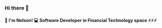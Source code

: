 ### Hi there 👋

#### 💬 I'm Nelson! :computer: Software Developer in Financial Technology space ⚡⚡⚡



<!--
**khchanel/khchanel** is a ✨ _special_ ✨ repository because its `README.md` (this file) appears on your GitHub profile.

Here are some ideas to get you started:

- 🔭 I’m currently working on ...
- 🌱 I’m currently learning ...
- 👯 I’m looking to collaborate on ...
- 🤔 I’m looking for help with ...
- 💬 Ask me about ...
- 📫 How to reach me: ...
- 😄 Pronouns: ...
- ⚡ Fun fact: ...
-->

<!--
![octocat-1715095703013](https://github.com/khchanel/khchanel/assets/732904/9443479f-3538-4c36-a8a0-a1476c5b0f4e)
-->
